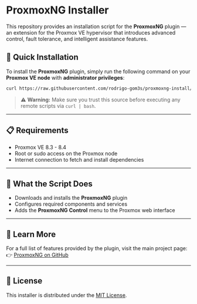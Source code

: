 # ProxmoxNG Installer

This repository provides an installation script for the **ProxmoxNG** plugin — an extension for the Proxmox VE hypervisor that introduces advanced control, fault tolerance, and intelligent assistance features.

## 🚀 Quick Installation

To install the **ProxmoxNG** plugin, simply run the following command on your **Proxmox VE node** with **administrator privileges**:

```bash
curl https://raw.githubusercontent.com/rodrigo-gom3s/proxmoxng-install/refs/heads/main/proxmoxng_install.sh | bash
```

> ⚠️ **Warning:** Make sure you trust this source before executing any remote scripts via `curl | bash`.

---

## 📋 Requirements

- Proxmox VE 8.3 - 8.4  
- Root or sudo access on the Proxmox node  
- Internet connection to fetch and install dependencies  

---

## 🔧 What the Script Does

- Downloads and installs the **ProxmoxNG** plugin
- Configures required components and services
- Adds the **ProxmoxNG Control** menu to the Proxmox web interface

---

## 📘 Learn More

For a full list of features provided by the plugin, visit the main project page:  
👉 [ProxmoxNG on GitHub](https://github.com/rodrigo-gom3s/proxmoxng)

---

## 📜 License

This installer is distributed under the [MIT License](LICENSE).
